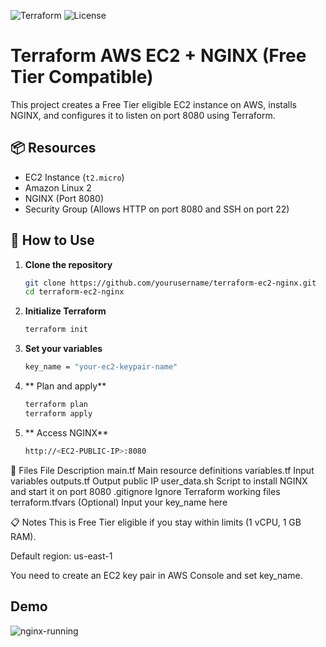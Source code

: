 ![Terraform](https://img.shields.io/badge/Terraform-v1.8+-623CE4?logo=terraform)
![License](https://img.shields.io/badge/license-MIT-green)

# Terraform AWS EC2 + NGINX (Free Tier Compatible)

This project creates a Free Tier eligible EC2 instance on AWS, installs NGINX, and configures it to listen on port 8080 using Terraform.

## 📦 Resources

- EC2 Instance (`t2.micro`)
- Amazon Linux 2
- NGINX (Port 8080)
- Security Group (Allows HTTP on port 8080 and SSH on port 22)

## 🚀 How to Use

1. **Clone the repository**
   ```bash
   git clone https://github.com/yourusername/terraform-ec2-nginx.git
   cd terraform-ec2-nginx

2. **Initialize Terraform**
   ```bash
   terraform init


3. **Set your variables**
   ```bash
   key_name = "your-ec2-keypair-name"

4. ** Plan and apply**
   ```bash
   terraform plan
   terraform apply

5. ** Access NGINX**
   ```bash
   http://<EC2-PUBLIC-IP>:8080

🧾 Files
File			Description
main.tf			Main resource definitions
variables.tf		Input variables
outputs.tf		Output public IP
user_data.sh		Script to install NGINX and start it on port 8080
.gitignore		Ignore Terraform working files
terraform.tfvars	(Optional) Input your key_name here

📋 Notes
This is Free Tier eligible if you stay within limits (1 vCPU, 1 GB RAM).

Default region: us-east-1

You need to create an EC2 key pair in AWS Console and set key_name.

## Demo

![nginx-running](docs/nginx-running.png)
